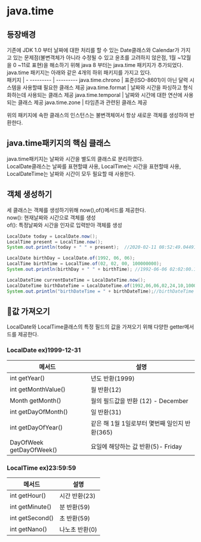 # java.time 

## 등장배경
기존에 JDK 1.0 부터 날짜에 대한 처리를 할 수 있는 Date클래스와 Calendar가 가지고 있는 문제점(불변객체가 아니라 수정될 수 있고 윤초를 고려하지 않은점, 1월 ~12월을 0 ~11로 표현)을 해소하기 위해 java 8 부터는 java.time 패키지가 추가되었다.  
java.time 패키지는 아래와 같은 4개의 하위 패키지를 가지고 있다.  
패키지 | -
--------- | ---------
java.time.chrono | 표준(ISO-8601)이 아닌 달력 시스템을 사용할떄 필요한 클래스 제공
java.time.format | 날짜와 시간을 파싱하고 형식화하는데 사용되는 클래스 제공
java.time.temporal | 날짜와 시간에 대한 연산에 사용되는 클래스 제공
java.time.zone | 타임존과 관련된 클래스 제공

위의 패키지에 속한 클래스의 인스턴스는 불변객체여서 항상 새로운 객체를 생성하여 반환한다.

## java.time패키지의 핵심 클래스
java.time패키지는 날짜와 시간을 별도의 클래스로 분리하였다.  
LocalDate클래스는 날짜를 표현할떄 사용, LocalTime는 시간을 표현할때 사용, LocalDateTime는 날짜와 시간이 모두 필요할 때 사용한다.  

## 객체 생성하기
세 클래스는 객체를 생성하기위해 now(),of()메서드를 제공한다.  
now(): 현재날짜와 시간으로 객체를 생성  
of(): 특정날짜와 시간을 인자로 입력받아 객체를 생성
~~~ java
LocalDate today = LocalDate.now();
LocalTime present = LocalTime.now();
System.out.println(today + " " + present);  //2020-02-11 08:52:49.044916

LocalDate birthDay = LocalDate.of(1992, 06, 06);
LocalTime birthTime = LocalTime.of(02, 02, 00, 100000000);
System.out.println(birthDay + " " + birthTime); //1992-06-06 02:02:00.100

LocalDateTime currentDateTime = LocalDateTime.now();
LocalDateTime birthDateTime = LocalDateTime.of(1992,06,06,02,24,10,100000000);
System.out.println("birthDateTime = " + birthDateTime);//birthDateTime = 1992-06-06T02:24:10.100
~~~

## 값 가져오기
LocalDate와 LocalTime클래스의 특정 필드의 값을 가져오기 위해 다양한 getter메서드를 제공한다.  
### LocalDate ex)1999-12-31
메서드 | 설명
--------- | ---------
int getYear() | 년도 반환(1999)
int getMonthValue() | 월 반환(12)
Month getMonth() | 월의 필드값을 반환 (12) - December
int getDayOfMonth() |일 반환(31)
int getDayOfYear() | 같은 해 1월 1일로부터 몇번째 일인지 반환(365)
DayOfWeek getDayOfWeek() | 요일에 해당하는 값 반환(5)- Friday

### LocalTime ex)23:59:59
메서드 | 설명
--------- | ---------
int getHour() | 시간 반환(23)
int getMinute() | 분 반환(59)
int getSecond() | 초 반환(59)
int getNano() |나노초 반환(0)